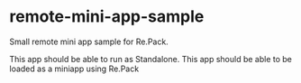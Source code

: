 # remote-mini-app-sample
Small remote mini app sample for Re.Pack. 

This app should be able to run as Standalone.
This app should be able to be loaded as a miniapp using Re.Pack
